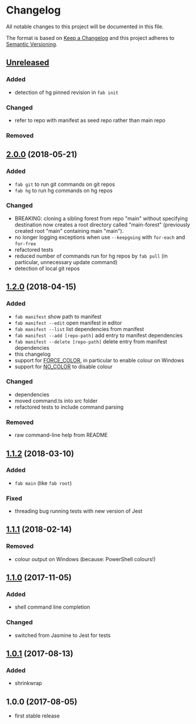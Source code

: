 # Changelog

All notable changes to this project will be documented in this file.

The format is based on [Keep a Changelog](http://keepachangelog.com/en/1.0.0/)
and this project adheres to [Semantic Versioning](http://semver.org/spec/v2.0.0.html).

<!-- markdownlint-disable MD024 -->

## [Unreleased]

### Added

- detection of hg pinned revision in `fab init`

### Changed

- refer to repo with manifest as seed repo rather than main repo

### Removed

## [2.0.0] (2018-05-21)

### Added

- `fab git` to run git commands on git repos
- `fab hg` to run hg commands on hg repos

### Changed

- BREAKING: cloning a sibling forest from repo "main" without specifying destination now creates a root directory called "main-forest" (previously created root "main" containing main "main").
- no longer logging exceptions when use `--keepgoing` with `for-each` and `for-free`
- refactored tests
- reduced number of commands run for hg repos by `fab pull` (in particular, unnecessary update command)
- detection of local git repos

## [1.2.0] (2018-04-15)

### Added

- `fab manifest` show path to manifest
- `fab manifest --edit` open manifest in editor
- `fab manifest --list` list dependencies from manifest
- `fab manifest --add [repo-path]` add entry to manifest dependencies
- `fab manifest --delete [repo-path]` delete entry from manifest dependencies
- this changelog
- support for [FORCE_COLOR](https://www.npmjs.com/package/chalk#chalksupportscolor), in particular to enable colour on Windows
- support for [NO_COLOR](http://no-color.org) to disable colour

### Changed

- dependencies
- moved command.ts into src folder
- refactored tests to include command parsing

### Removed

- raw command-line help from README

## [1.1.2] (2018-03-10)

### Added

- `fab main` (like `fab root`)

### Fixed

- threading bug running tests with new version of Jest

## [1.1.1] (2018-02-14)

### Removed

- colour output on Windows (because: PowerShell colours!)

## [1.1.0] (2017-11-05)

### Added

- shell command line completion

### Changed

- switched from Jasmine to Jest for tests

## [1.0.1] (2017-08-13)

### Added

- shrinkwrap

## 1.0.0 (2017-08-05)

- first stable release

[Unreleased]: https://github.com/JohnRGee/forest-arborist/compare/master...develop
[2.0.0]: https://github.com/JohnRGee/forest-arborist/compare/v1.2.0...v2.0.0
[1.2.0]: https://github.com/JohnRGee/forest-arborist/compare/v1.1.2...v1.2.0
[1.1.2]: https://github.com/JohnRGee/forest-arborist/compare/1.1.1...v1.1.2
[1.1.1]: https://github.com/JohnRGee/forest-arborist/compare/v1.1.0...1.1.1
[1.1.0]: https://github.com/JohnRGee/forest-arborist/compare/v1.0.1...v1.1.0
[1.0.1]: https://github.com/JohnRGee/forest-arborist/compare/v1.0.0...v1.0.1
